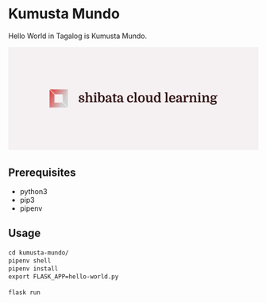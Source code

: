 # Kumusta Mundo

Hello World in Tagalog is Kumusta Mundo.

![](app/static/img/cover.png)

## Prerequisites

* python3
* pip3
* pipenv

## Usage

```
cd kumusta-mundo/
pipenv shell
pipenv install
export FLASK_APP=hello-world.py

flask run
```


